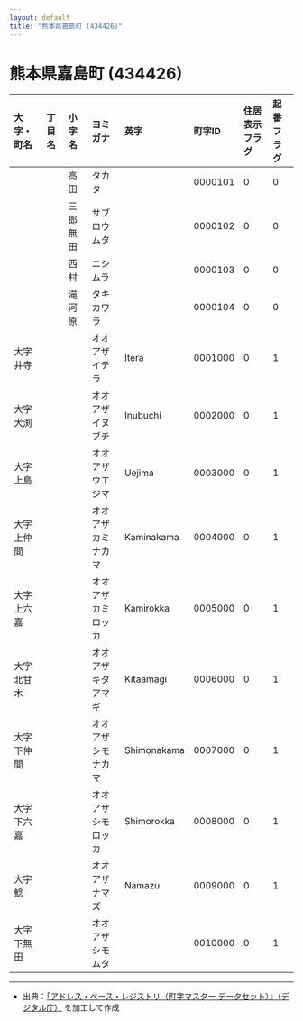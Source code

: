 ```yaml
---
layout: default
title: "熊本県嘉島町 (434426)"
---
```


# 熊本県嘉島町 (434426)

| 大字・町名 | 丁目名 | 小字名 | ヨミガナ | 英字 | 町字ID | 住居表示フラグ | 起番フラグ |
|:---|:---|:---|:---|:---|:---|:---|:---|
|  |  | 高田 | タカタ |  | 0000101 | 0 | 0 |
|  |  | 三郎無田 | サブロウムタ |  | 0000102 | 0 | 0 |
|  |  | 西村 | ニシムラ |  | 0000103 | 0 | 0 |
|  |  | 滝河原 | タキカワラ |  | 0000104 | 0 | 0 |
| 大字井寺 |  |  | オオアザイテラ | Itera | 0001000 | 0 | 1 |
| 大字犬渕 |  |  | オオアザイヌブチ | Inubuchi | 0002000 | 0 | 1 |
| 大字上島 |  |  | オオアザウエジマ | Uejima | 0003000 | 0 | 1 |
| 大字上仲間 |  |  | オオアザカミナカマ | Kaminakama | 0004000 | 0 | 1 |
| 大字上六嘉 |  |  | オオアザカミロッカ | Kamirokka | 0005000 | 0 | 1 |
| 大字北甘木 |  |  | オオアザキタアマギ | Kitaamagi | 0006000 | 0 | 1 |
| 大字下仲間 |  |  | オオアザシモナカマ | Shimonakama | 0007000 | 0 | 1 |
| 大字下六嘉 |  |  | オオアザシモロッカ | Shimorokka | 0008000 | 0 | 1 |
| 大字鯰 |  |  | オオアザナマズ | Namazu | 0009000 | 0 | 1 |
| 大字下無田 |  |  | オオアザシモムタ |  | 0010000 | 0 | 1 |

---

- 出典：[「アドレス・ベース・レジストリ（町字マスター データセット）』（デジタル庁）](https://www.digital.go.jp/policies/base_registry_address/) を加工して作成